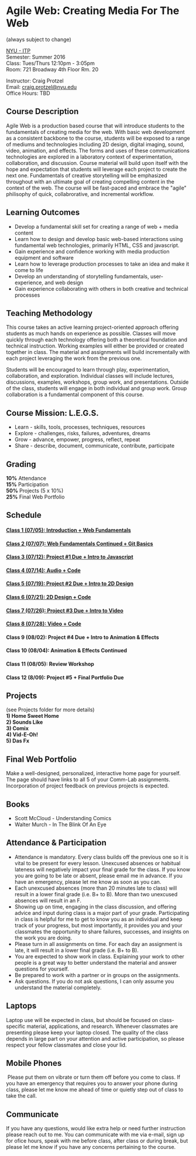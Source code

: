Agile Web: Creating Media For The Web 
=================================================
(always subject to change)

[NYU - ITP](http://tisch.nyu.edu/itp)  
Semester: Summer 2016  
Class: Tues/Thurs 12:10pm - 3:05pm  
Room: 721 Broadway 4th Floor Rm. 20  

Instructor: Craig Protzel  
Email: craig.protzel@nyu.edu  
Office Hours: TBD

Course Description
------------------
Agile Web is a production based course that will introduce students to the fundamentals of creating media for the web. With basic web development as a consistent backbone to the course, students will be exposed to a range of mediums and technologies including 2D design, digital imaging, sound, video, animation, and effects. The forms and uses of these communications technologies are explored in a laboratory context of experimentation, collaboration, and discussion. Course material will build upon itself with the hope and expectation that students will leverage each project to create the next one. Fundamentals of creative storytelling will be emphasized throughout with an ultimate goal of creating compelling content in the context of the web. The course will be fast-paced and embrace the "agile" philisophy of quick, collabrorative, and incremental workflow.

Learning Outcomes
-----------------
* Develop a fundamental skill set for creating a range of web + media content
* Learn how to design and develop basic web-based interactions using fundamental web technologies, primarily HTML, CSS and javascript.
* Gain experience and confidence working with media production equipment and software 
* Learn how to leverage production processes to take an idea and make it come to life
* Develop an understanding of storytelling fundamentals, user-experience, and web design
* Gain experience collaborating with others in both creative and technical processes

Teaching Methodology
--------------------
This course takes an active learning project-oriented approach offering students as much hands ­on experience as possible. Classes will move quickly through each technology offering both a theoretical foundation and technical instruction. Working examples will either be provided or created together in class. The material and assignments will build incrementally with each project leveraging the work from the previous one.

Students will be encouraged to learn through play, experimentation, collaboration, and exploration. Individual classes will include lectures, discussions, examples, workshops, group work, and presentations. Outside of the class, students will engage in both individual and group work. Group collaboration is a fundamental component of this course.

Course Mission: L.E.G.S.
------------------------
* Learn - skills, tools, processes, techniques, resources
* Explore - challenges, risks, failures, adventures, dreams 
* Grow - advance, empower, progress, reflect, repeat
* Share - describe, document, communicate, contribute, participate

Grading
--------
**10%** Attendance  
**15%** Participation  
**50%** Projects (5 x 10%)  
**25%** Final Web Portfolio  

Schedule
--------
#### [Class 1 (07/05): Introduction + Web Fundamentals](https://github.com/craigprotzel/agile-web/tree/master/01_Introduction_and_Web_Fundamentals) 

#### [Class 2 (07/07): Web Fundamentals Continued + Git Basics](https://github.com/craigprotzel/agile-web/tree/master/02_Web_Fundamentals_Continued)

#### [Class 3 (07/12): Project #1 Due + Intro to Javascript](https://github.com/craigprotzel/agile-web/tree/master/03_Intro_to_Javascript)

#### [Class 4 (07/14): Audio + Code](https://github.com/craigprotzel/agile-web/tree/master/04_Audio_and_Code)    

#### [Class 5 (07/19): Project #2 Due + Intro to 2D Design](https://github.com/craigprotzel/agile-web/tree/master/05_Intro_to_2D_Design)

#### [Class 6 (07/21): 2D Design + Code](https://github.com/craigprotzel/agile-web/tree/master/06_2D_Design_and_Code)

#### [Class 7 (07/26): Project #3 Due + Intro to Video](https://github.com/craigprotzel/agile-web/tree/master/07_Intro_to_Video)

#### [Class 8 (07/28): Video + Code](https://github.com/craigprotzel/agile-web/tree/master/08_Video_and_Code)

#### Class 9 (08/02): Project #4 Due + Intro to Animation & Effects

#### Class 10 (08/04): Animation & Effects Continued

#### Class 11 (08/05): Review Workshop

#### Class 12 (8/09): Project #5 + Final Portfolio Due 

Projects
--------
(see Projects folder for more details)  
**1) Home Sweet Home**  
**2) Sounds Like**  
**3) Comix**  
**4) Vid-E-Oh!**  
**5) Das Fx**  

Final Web Portfolio
-------------------
Make a well-designed, personalized, interactive home page for yourself. The page should have links to all 5 of your Comm-Lab assignments. Incorporation of project feedback on previous projects is expected.

Books
-----
* Scott McCloud - Understanding Comics
* Walter Murch -­ In The Blink Of An Eye

Attendance & Participation
--------------------------
* Attendance is mandatory. Every class builds off the previous one so it is vital to be present for every lesson. Unexcused absences or habitual lateness will negatively impact your final grade for the class. If you know you are going to be late or absent, please email me in advance. If you have an emergency, please let me know as soon as you can.
* Each unexcused absences (more than 20 minutes late to class) will result in a lower final grade (i.e. B+ to B). More than two unexcused absences will result in an F.
* Showing up on time, engaging in the class discussion, and offering advice and input during class is a major part of your grade. Participating in class is helpful for me to get to know you as an individual and keep track of your progress, but most importantly, it provides you and your classmates the opportunity to share failures, successes, and insights on the work you are doing.
* Please turn in all assignments on time. For each day an assignment is late, it will result in a lower final grade (i.e. B+ to B).
* You are expected to show work in class. Explaining your work to other people is a great way to better understand the material and answer questions for yourself.
* Be prepared to work with a partner or in groups on the assignments.
* Ask questions. If you do not ask questions, I can only assume you understand the material completely.

Laptops
-------
Laptop use will be expected in class, but should be focused on class-specific material, applications, and research. Whenever classmates are presenting please keep your laptop closed. The quality of the class depends in large part on your attention and active participation, so please respect your fellow classmates and close your lid.

Mobile Phones
-------------
 Please put them on vibrate or turn them off before you come to class. If you have an emergency that requires you to answer your phone during class, please let me know me ahead of time or quietly step out of class to take the call.

Communicate
-----------
If you have any questions, would like extra help or need further instruction please reach out to me. You can communicate with me via e-mail, sign up for ofice hours, speak with me before class, after class or during break, but please let me know if you have any concerns pertaining to the course.
